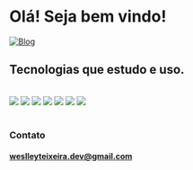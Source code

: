 #  Olá! Seja bem vindo! 

[![Blog](https://img.shields.io/badge/LinkedIn-0077B5?style=for-the-badge&logo=linkedin&logoColor=white)](https://www.linkedin.com/public-profile/settings?trk=d_flagship3_profile_self_view_public_profile&lipi=urn%3Ali%3Apage%3Ad_flagship3_profile_self_edit_contact_info%3BajIS%2BlhbT9WSr7G5NpBPmg%3D%3D)


## Tecnologias que estudo e uso.
 <div style = "display: inline_black"><br/>
  <img aling="center' alt="Html5" src="https://img.shields.io/badge/HTML5-E34F26?style=for-the-badge&logo=html5&logoColor=white"/>
  <img aling="center' alt="CSS3" src="https://img.shields.io/badge/CSS3-1572B6?style=for-the-badge&logo=css3&logoColor=white"/>
  <img aling="center' alt="JavaScript" src="https://img.shields.io/badge/JavaScript-F7DF1E?style=for-the-badge&logo=javascript&logoColor=black"/>
  <img aling="center' alt="TypeScript" src="https://img.shields.io/badge/TypeScript-007ACC?style=for-the-badge&logo=typescript&logoColor=white"/>
  <img aling="center' alt="React" src="https://img.shields.io/badge/React-20232A?style=for-the-badge&logo=react&logoColor=61DAFB"/>
  <img aling="center' alt="ReactNative" src="https://img.shields.io/badge/React_Native-20232A?style=for-the-badge&logo=react&logoColor=61DAFB"/>
  <img aling="center' alt="Java" src="https://img.shields.io/badge/Java-ED8B00?style=for-the-badge&logo=java&logoColor=white"/>
 </div><br/>
 
 ### Contato
 #### weslleyteixeira.dev@gmail.com
